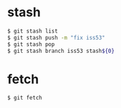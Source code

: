 # stash

```bash
$ git stash list
$ git stash push -m "fix iss53"
$ git stash pop
$ git stash branch iss53 stash${0}
```

# fetch

```bash
$ git fetch
```
